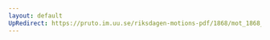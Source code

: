 ```yaml
---
layout: default
UpRedirect: https://pruto.im.uu.se/riksdagen-motions-pdf/1868/mot_1868__ak__113/mot_1868__ak__113-001.pdf
---
```

